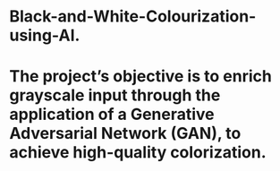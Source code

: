 # Black-and-White-Colourization-using-AI.
# The project’s objective is to enrich grayscale input through the application of a Generative Adversarial Network (GAN), to achieve high-quality colorization.
